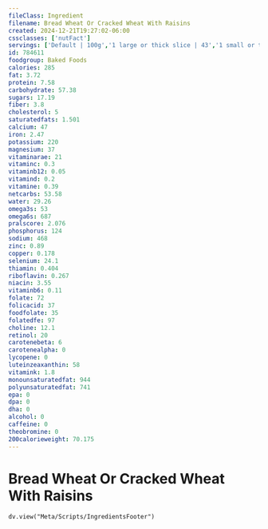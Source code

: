 ```yaml
---
fileClass: Ingredient
filename: Bread Wheat Or Cracked Wheat With Raisins
created: 2024-12-21T19:27:02-06:00
cssclasses: ['nutFact']
servings: ['Default | 100g','1 large or thick slice | 43','1 small or thin/very thin slice | 24','1 medium or regular slice | 28','1 slice, crust not eaten | 13','1 slice, snack-size | 10']
id: 784611
foodgroup: Baked Foods
calories: 285
fat: 3.72
protein: 7.58
carbohydrate: 57.38
sugars: 17.19
fiber: 3.8
cholesterol: 5
saturatedfats: 1.501
calcium: 47
iron: 2.47
potassium: 220
magnesium: 37
vitaminarae: 21
vitaminc: 0.3
vitaminb12: 0.05
vitamind: 0.2
vitamine: 0.39
netcarbs: 53.58
water: 29.26
omega3s: 53
omega6s: 687
pralscore: 2.076
phosphorus: 124
sodium: 468
zinc: 0.89
copper: 0.178
selenium: 24.1
thiamin: 0.404
riboflavin: 0.267
niacin: 3.55
vitaminb6: 0.11
folate: 72
folicacid: 37
foodfolate: 35
folatedfe: 97
choline: 12.1
retinol: 20
carotenebeta: 6
carotenealpha: 0
lycopene: 0
luteinzeaxanthin: 58
vitamink: 1.8
monounsaturatedfat: 944
polyunsaturatedfat: 741
epa: 0
dpa: 0
dha: 0
alcohol: 0
caffeine: 0
theobromine: 0
200calorieweight: 70.175
---
```


# Bread Wheat Or Cracked Wheat With Raisins

```dataviewjs
dv.view("Meta/Scripts/IngredientsFooter")
```